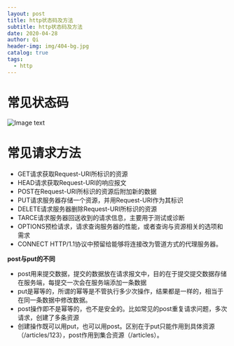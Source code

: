 ```yaml
---
layout: post
title: http状态码及方法
subtitle: http状态码及方法
date: 2020-04-28
author: Qi
header-img: img/404-bg.jpg
catalog: true
tags:
  - http
---
```


# 常见状态码

![Image text](/img/WechatIMG6.png)

# 常见请求方法
- GET请求获取Request-URI所标识的资源
- HEAD请求获取Request-URI的响应报文
- POST在Request-URI所标识的资源后附加新的数据
- PUT请求服务器存储一个资源，并用Request-URI作为其标识
- DELETE请求服务器删除Request-URI所标识的资源
- TARCE请求服务器回送收到的请求信息，主要用于测试或诊断
- OPTIONS预检请求，请求查询服务器的性能，或者查询与资源相关的选项和需求
- CONNECT HTTP/1.1协议中预留给能够将连接改为管道方式的代理服务器。

**post与put的不同**
- post用来提交数据，提交的数据放在请求报文中，目的在于提交提交数据存储在服务端，每提交一次会在服务端添加一条数据
- put是幂等的，所谓的幂等是不管执行多少次操作，结果都是一样的，相当于在同一条数据中修改数据。
- post操作即不是幂等的，也不是安全的。比如常见的post重复请求问题，多次请求，创建了多条资源
- 创建操作既可以用put，也可以用post。区别在于put只能作用到具体资源（/articles/123），post作用到集合资源（/articles）。

